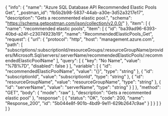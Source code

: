{
  "info": {
    "name": "Azure SQL Database API Recommended Elastic Pools Get",
    "_postman_id": "fb5b2b98-5837-44ab-a30e-3d52a3217e17",
    "description": "Gets a recommented elastic pool.",
    "schema": "https://schema.getpostman.com/json/collection/v2.0.0/"
  },
  "item": [
    {
      "name": "recommended elastic pools",
      "item": [
        {
          "id": "ba39ad96-6393-40bd-a24f-c23074923b19",
          "name": "RecommendedElasticPools_Get",
          "request": {
            "url": {
              "protocol": "http",
              "host": "management.azure.com",
              "path": [
                "subscriptions/:subscriptionId/resourceGroups/:resourceGroupName/providers/Microsoft.Sql/servers/:serverName/recommendedElasticPools/:recommendedElasticPoolName"
              ],
              "query": [
                {
                  "key": "No Name",
                  "value": "%7B%7D",
                  "disabled": false
                }
              ],
              "variable": [
                {
                  "id": "recommendedElasticPoolName",
                  "value": "{}",
                  "type": "string"
                },
                {
                  "id": "subscriptionId",
                  "value": "subscriptionId",
                  "type": "string"
                },
                {
                  "id": "resourceGroupName",
                  "value": "resourceGroupName",
                  "type": "string"
                },
                {
                  "id": "serverName",
                  "value": "serverName",
                  "type": "string"
                }
              ]
            },
            "method": "GET",
            "body": {
              "mode": "raw"
            },
            "description": "Gets a recommented elastic pool"
          },
          "response": [
            {
              "status": "OK",
              "code": 200,
              "name": "Response_200",
              "id": "5b044e8f-901b-4bd9-9e11-629b2647c9ae"
            }
          ]
        }
      ]
    }
  ]
}